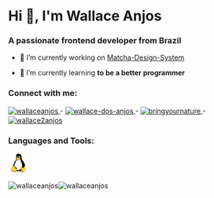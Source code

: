 # Hi 👋, I'm Wallace Anjos
### A passionate frontend developer from Brazil

- 🔭 I’m currently working on [Matcha-Design-System](https://matcha-guide.netlify.app/)

- 🌱 I’m currently learning **to be a better programmer**

### Connect with me:
<p align="left">
  <a href="https://codepen.io/wallaceanjos" target="blank">
    <img align="center" src="https://i.ibb.co/F3tFYhS/codepen-line.png" alt="wallaceanjos" height="24" width="24" />
  </a> -
  <a href="https://linkedin.com/in/wallace-dos-anjos" target="blank">
    <img align="center" src="https://i.ibb.co/d7mSQP1/linkedin-fill.png" alt="wallace-dos-anjos" height="24" width="24" />
  </a> -
  <a href="https://instagram.com/bringyournature" target="blank">
    <img align="center" src="https://i.ibb.co/NT447hW/instagram-line.png" alt="bringyournature" height="24" width="24" />
  </a> -
  <a href="https://www.behance.net/wallace2anjos" target="blank">
    <img align="center" src="https://i.ibb.co/k8zyXcQ/behance-line.png" alt="wallace2anjos" height="24" width="24" />
  </a> 
</p>

### Languages and Tools:
<p align="left"> <a href="https://www.linux.org/" target="_blank" rel="noreferrer"> <img src="https://raw.githubusercontent.com/devicons/devicon/master/icons/linux/linux-original.svg" alt="linux" width="40" height="40"/> </a> </p>

<p>
  <img align="left" src="https://github-readme-stats.vercel.app/api/top-langs?username=wallaceanjos&show_icons=true&locale=pt-br&layout=compact" alt="wallaceanjos" />
  <img align="left" src="https://github-readme-stats.vercel.app/api?username=wallaceanjos&show_icons=true&locale=pt-br&layout=compact" alt="wallaceanjos" />
</p>
